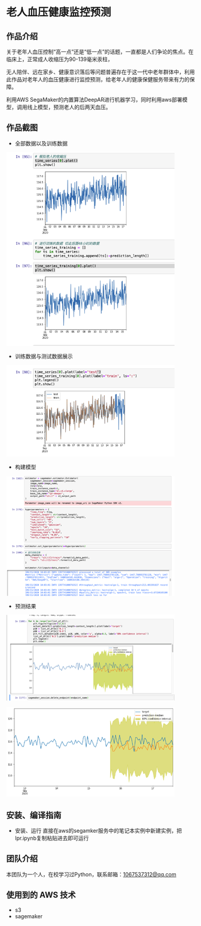 # 老人血压健康监控预测

## 作品介绍

关于老年人血压控制“高一点”还是“低一点”的话题，一直都是人们争论的焦点。在临床上，正常成人收缩压为90-139毫米汞柱，

无人陪伴、远在家乡、健康意识落后等问题普遍存在于这一代中老年群体中，利用此作品对老年人的血压健康进行监控预测，给老年人的健康保健服务带来有力的保障。

利用AWS SegaMaker的内置算法DeepAR进行机器学习，同时利用aws部署模型，调用线上模型，预测老人的后两天血压。

## 作品截图

- 全部数据以及训练数据
<p>
  <img src="./images/1.png" width="450" style="display:inline;" alt="">
</p>

- 训练数据与测试数据展示
<p>
  <img src="./images/2.png" width="450" style="display:inline;" alt="">
</p>

- 构建模型
<p>
  <img src="./images/3.png" width="450" style="display:inline;" alt="">
</p>

- 预测结果
<p>
  <img src="./images/4.png" width="450" style="display:inline;" alt="">
</p>

<p>
  <img src="./images/5.png" width="450" style="display:inline;" alt="">
</p>

## 安装、编译指南
- 安装、运行
直接在aws的segamker服务中的笔记本实例中新建实例，把lpr.ipynb复制粘贴进去即可运行

## 团队介绍
本团队为一个人，在校学习过Python，联系邮箱：1067537312@qq.com

## 使用到的 AWS 技术
- s3
- sagemaker
